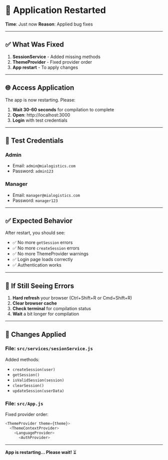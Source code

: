 # 🔄 Application Restarted

**Time**: Just now
**Reason**: Applied bug fixes

---

## ✅ What Was Fixed

1. **SessionService** - Added missing methods
2. **ThemeProvider** - Fixed provider order
3. **App restart** - To apply changes

---

## 🌐 Access Application

The app is now restarting. Please:

1. **Wait 30-60 seconds** for compilation to complete
2. **Open**: http://localhost:3000
3. **Login** with test credentials

---

## 🔐 Test Credentials

### Admin
- Email: `admin@mialogistics.com`
- Password: `admin123`

### Manager
- Email: `manager@mialogistics.com`
- Password: `manager123`

---

## ✅ Expected Behavior

After restart, you should see:
- ✅ No more `getSession` errors
- ✅ No more `createSession` errors
- ✅ No more ThemeProvider warnings
- ✅ Login page loads correctly
- ✅ Authentication works

---

## 🐛 If Still Seeing Errors

1. **Hard refresh** your browser (Ctrl+Shift+R or Cmd+Shift+R)
2. **Clear browser cache**
3. **Check terminal** for compilation status
4. **Wait** a bit longer for compilation

---

## 📝 Changes Applied

### File: `src/services/sesionService.js`
Added methods:
- `createSession(user)`
- `getSession()`
- `isValidSession(session)`
- `clearSession()`
- `updateSession(userData)`

### File: `src/App.js`
Fixed provider order:
```javascript
<ThemeProvider theme={theme}>
  <ThemeContextProvider>
    <LanguageProvider>
      <AuthProvider>
```

---

**App is restarting... Please wait!** ⏳
